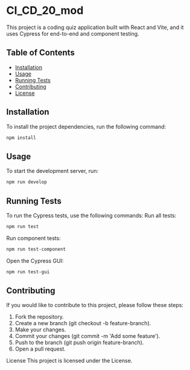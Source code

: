 # CI_CD_20_mod

This project is a coding quiz application built with React and Vite, and it uses Cypress for end-to-end and component testing.

## Table of Contents

- [Installation](#installation)
- [Usage](#usage)
- [Running Tests](#running-tests)
- [Contributing](#contributing)
- [License](#license)

## Installation

To install the project dependencies, run the following command:
```sh
npm install
```
## Usage
To start the development server, run:
```sh
npm run develop
```
## Running Tests
To run the Cypress tests, use the following commands:
Run all tests:
```sh
npm run test
```
Run component tests:
```sh
npm run test-component
```
Open the Cypress GUI:
```sh
npm run test-gui
```
## Contributing
If you would like to contribute to this project, please follow these steps:

1. Fork the repository.
2. Create a new branch (git checkout -b feature-branch).
3. Make your changes.
4. Commit your changes (git commit -m 'Add some feature').
5. Push to the branch (git push origin feature-branch).
6. Open a pull request.

License
This project is licensed under the  License.